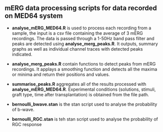 ## mERG data processing scripts for data recorded on MED64 system

* **analyse_mERG_MED64.R** is used to process each recording from a sample, the input is a csv file containing the average of 3 mERG recordings. The data is passed through a 1-50Hz band pass filter and peaks are detected using **analyse_merg_peaks.R**. It outputs, summary graphs as well as individual channel traces with detected peaks indicated. 

* **analyse_merg_peaks.R** contain functions to detect peaks from mERG recordings. It applays a smoothing function and detects all the maxima or minima and return their positions and values. 

* **summarise_peaks.R** aggregates all of the results processed with **analyse_mERG_MED64.R**. Experimental conditions (solutions, stimuli, graft type, time after transplantation) is obtained from the file path. 

* **bernoulli_bwave.stan** is the stan script used to analyse the probability of b-wave. 

* **bernoulli_RGC.stan** is  teh stan script used to analyse the probability of RGC response
